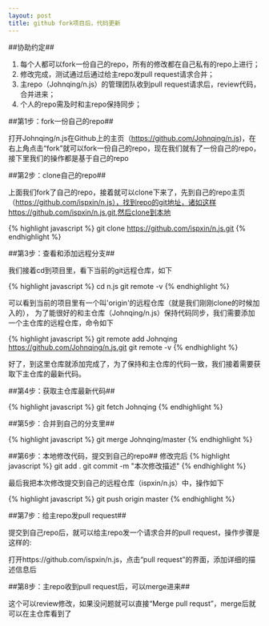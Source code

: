 ```yaml
---
layout: post
title: github fork项目后，代码更新
---
```


##协助约定##

1. 每个人都可以fork一份自己的repo，所有的修改都在自己私有的repo上进行；
2. 修改完成，测试通过后通过给主repo发pull request请求合并；
3. 主repo（Johnqing/n.js）的管理团队收到pull request请求后，review代码，合并进来；
4. 个人的repo需及时和主repo保持同步；

##第1步：fork一份自己的repo##

打开Johnqing/n.js在Github上的主页（https://github.com/Johnqing/n.js)，在右上角点击“fork”就可以fork一份自己的repo，现在我们就有了一份自己的repo，接下里我们的操作都是基于自己的repo

##第2步：clone自己的repo##

上面我们fork了自己的repo，接着就可以clone下来了，先到自己的repo主页（https://github.com/ispxin/n.js），找到repo的git地址，诸如这样 https://github.com/ispxin/n.js.git,然后clone到本地

{% highlight javascript %}
	git clone https://github.com/ispxin/n.js.git
{% endhighlight %}

##第3步：查看和添加远程分支##

我们接着cd到项目里，看下当前的git远程仓库，如下

{% highlight javascript %}
	cd n.js
	git remote -v
{% endhighlight %}

可以看到当前的项目里有一个叫'origin'的远程仓库（就是我们刚刚clone的时候加入的），
为了能很好的和主仓库（Johnqing/n.js）保持代码同步，我们需要添加一个主仓库的远程仓库，命令如下

{% highlight javascript %}
	git remote add Johnqing https://github.com/Johnqing/n.js.git
	git remote  -v
{% endhighlight %}

好了，到这里仓库就添加完成了，为了保持和主仓库的代码一致，我们接着需要获取下主仓库的最新代码。

##第4步：获取主仓库最新代码##

{% highlight javascript %}
	git fetch Johnqing
{% endhighlight %}

##第5步：合并到自己的分支里##

{% highlight javascript %}
	git merge Johnqing/master
{% endhighlight %}

##第6步：本地修改代码，提交到自己的repo##
修改完后
{% highlight javascript %}
	git add .
	git commit -m "本次修改描述"
{% endhighlight %}

最后我把本次修改提交到自己的远程仓库（ispxin/n.js）中，操作如下

{% highlight javascript %}
	git push origin master
{% endhighlight %}

##第7步：给主repo发pull request##

提交到自己repo后，就可以给主repo发一个请求合并的pull request，操作步骤是这样的:

打开https://github.com/ispxin/n.js，点击“pull request”的界面，添加详细的描述信息后

##第8步：主repo收到pull request后，可以merge进来##

这个可以review修改，如果没问题就可以直接“Merge pull requst”，merge后就可以在主仓库看到了